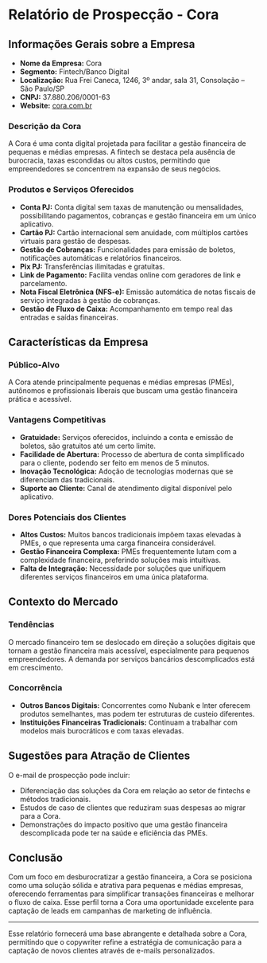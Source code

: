 # Relatório de Prospecção - Cora

## Informações Gerais sobre a Empresa

- **Nome da Empresa:** Cora  
- **Segmento:** Fintech/Banco Digital  
- **Localização:** Rua Frei Caneca, 1246, 3º andar, sala 31, Consolação – São Paulo/SP  
- **CNPJ:** 37.880.206/0001-63  
- **Website:** [cora.com.br](http://www.cora.com.br)

### Descrição da Cora
A Cora é uma conta digital projetada para facilitar a gestão financeira de pequenas e médias empresas. A fintech se destaca pela ausência de burocracia, taxas escondidas ou altos custos, permitindo que empreendedores se concentrem na expansão de seus negócios.

### Produtos e Serviços Oferecidos
- **Conta PJ:** Conta digital sem taxas de manutenção ou mensalidades, possibilitando pagamentos, cobranças e gestão financeira em um único aplicativo.
- **Cartão PJ:** Cartão internacional sem anuidade, com múltiplos cartões virtuais para gestão de despesas.
- **Gestão de Cobranças:** Funcionalidades para emissão de boletos, notificações automáticas e relatórios financeiros.
- **Pix PJ:** Transferências ilimitadas e gratuitas.
- **Link de Pagamento:** Facilita vendas online com geradores de link e parcelamento.
- **Nota Fiscal Eletrônica (NFS-e):** Emissão automática de notas fiscais de serviço integradas à gestão de cobranças.
- **Gestão de Fluxo de Caixa:** Acompanhamento em tempo real das entradas e saídas financeiras.

## Características da Empresa

### Público-Alvo
A Cora atende principalmente pequenas e médias empresas (PMEs), autônomos e profissionais liberais que buscam uma gestão financeira prática e acessível.

### Vantagens Competitivas
- **Gratuidade:** Serviços oferecidos, incluindo a conta e emissão de boletos, são gratuitos até um certo limite.
- **Facilidade de Abertura:** Processo de abertura de conta simplificado para o cliente, podendo ser feito em menos de 5 minutos.
- **Inovação Tecnológica:** Adoção de tecnologias modernas que se diferenciam das tradicionais.
- **Suporte ao Cliente:** Canal de atendimento digital disponível pelo aplicativo.

### Dores Potenciais dos Clientes
- **Altos Custos:** Muitos bancos tradicionais impõem taxas elevadas à PMEs, o que representa uma carga financeira considerável.
- **Gestão Financeira Complexa:** PMEs frequentemente lutam com a complexidade financeira, preferindo soluções mais intuitivas.
- **Falta de Integração:** Necessidade por soluções que unifiquem diferentes serviços financeiros em uma única plataforma.

## Contexto do Mercado

### Tendências
O mercado financeiro tem se deslocado em direção a soluções digitais que tornam a gestão financeira mais acessível, especialmente para pequenos empreendedores. A demanda por serviços bancários descomplicados está em crescimento.

### Concorrência
- **Outros Bancos Digitais:** Concorrentes como Nubank e Inter oferecem produtos semelhantes, mas podem ter estruturas de custeio diferentes. 
- **Instituições Financeiras Tradicionais:** Continuam a trabalhar com modelos mais burocráticos e com taxas elevadas.

## Sugestões para Atração de Clientes
O e-mail de prospecção pode incluir:
- Diferenciação das soluções da Cora em relação ao setor de fintechs e métodos tradicionais.
- Estudos de caso de clientes que reduziram suas despesas ao migrar para a Cora.
- Demonstrações do impacto positivo que uma gestão financeira descomplicada pode ter na saúde e eficiência das PMEs.

## Conclusão
Com um foco em desburocratizar a gestão financeira, a Cora se posiciona como uma solução sólida e atrativa para pequenas e médias empresas, oferecendo ferramentas para simplificar transações financeiras e melhorar o fluxo de caixa. Esse perfil torna a Cora uma oportunidade excelente para captação de leads em campanhas de marketing de influência.

--- 

Esse relatório fornecerá uma base abrangente e detalhada sobre a Cora, permitindo que o copywriter refine a estratégia de comunicação para a captação de novos clientes através de e-mails personalizados.